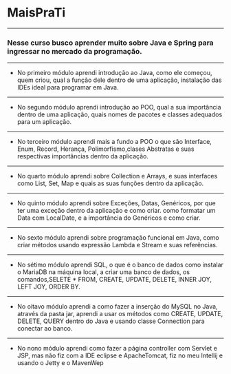 # MaisPraTi

---

<h3>
Nesse curso busco aprender muito sobre Java e Spring para ingressar no mercado da programação.
</h3>

---

- No primeiro módulo aprendi introdução ao Java, como ele começou, quem criou, qual a função dele dentro de uma aplicação, instalação das IDEs ideal para programar em Java.

---


- No segundo módulo aprendi introdução ao POO, qual a sua importância dentro de uma aplicação, quais nomes de pacotes e classes adequados para um aplicação.

---

- No terceiro módulo aprendi mais a fundo a POO o que são Interface, Enum, Record, Herança, Polimorfismo,clases Abstratas e suas respectivas importâncias dentro da aplicação. 

---

- No quarto módulo aprendi sobre Collection e Arrays, e suas interfaces como List, Set, Map e quais as suas funções dentro da aplicação.

---

- No quinto módulo aprendi sobre Exceções, Datas, Genéricos, por que ter uma exceção dentro da aplicação e como criar. como formatar um Data com LocalDate, e a importância do Genéricos e como criar.

---

- No sexto módulo aprendi sobre programação funcional  em Java, como criar métodos usando expressão Lambda e Stream e suas referências.

---

- No sétimo módulo aprendi SQL, o que é o banco de dados como instalar o MariaDB na máquina local, a  criar uma banco de dados, os comandos,SELETE * FROM, CREATE, UPDATE, DELETE, INNER JOY, LEFT JOY, ORDER BY.

---

- No oitavo módulo aprendi a como fazer a inserção do MySQL no Java, através da pasta jar, aprendi a usar os métodos como CREATE, UPDATE, DELETE, QUERY dentro do Java e usando classe Connection para conectar ao banco.

---

- No nono módulo aprendi como fazer a página controller com Servlet e JSP, mas não fiz com a IDE eclipse e ApacheTomcat, fiz no meu Intellij e usando o Jetty e o MavenWep
